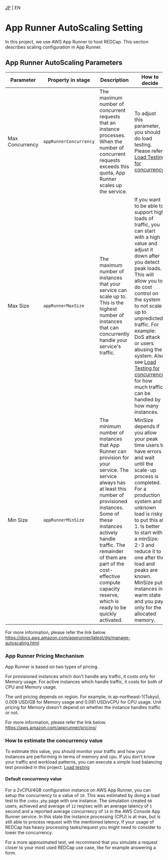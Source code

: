 [JP](../ja/autoscaling.md) | EN

# App Runner AutoScaling Setting

In this project, we use AWS App Runner to host REDCap. This section describes scaling configuration in App Runner.

## App Runner AutoScaling Parameters

| Parameter       | Property in stage      | Description                                                                                                                                                                                                                                                                                                                   | How to decide                                                                                                                                                                                                                                                                                                                                                                                                |
| --------------- | ---------------------- | ----------------------------------------------------------------------------------------------------------------------------------------------------------------------------------------------------------------------------------------------------------------------------------------------------------------------------- | ------------------------------------------------------------------------------------------------------------------------------------------------------------------------------------------------------------------------------------------------------------------------------------------------------------------------------------------------------------------------------------------------------------ |
| Max Concurrency | `appRunnerConcurrency` | The maximum number of concurrent requests that an instance processes. When the number of concurrent requests exceeds this quota, App Runner scales up the service.                                                                                                                                                            | To adjust this parameter, you should do load testing. Please refer [Load Testing for concurrency](./loadtest.md).                                                                                                                                                                                                                                                                                            |
| Max Size        | `appRunnerMaxSize`     | The maximum number of instances that your service can scale up to. This is the highest number of instances that can concurrently handle your service's traffic.                                                                                                                                                               | If you want to be able to support high loads of traffic, you can start with a high value and adjust it down after you detect peak loads. This will allow you to do cost control on the system to not scale up to unpredicted traffic. For example: DoS attack or users abusing the system. Also see [Load Testing for concurrency](./loadtest.md) for how much traffic can be handled by how many instances. |
| Min Size        | `appRunnerMinSize`     | The minimum number of instances that App Runner can provision for your service. The service always has at least this number of provisioned instances. Some of these instances actively handle traffic. The remainder of them are part of the cost-effective compute capacity reserve, which is ready to be quickly activated. | MinSize depends if you allow your peak time users to have errors and wait until the scale-up process is completed. For a production system and unknown load is risky to put this at 1. Is better to start with a minSize: 2-3 and reduce it to one after the load and peaks are known. MinSize puts instances in warm state and you pay only for the allocated memory.                                       |

For more information, please refer the link below.
<https://docs.aws.amazon.com/apprunner/latest/dg/manage-autoscaling.html>

### App Runner Pricing Mechanism

App Runner is based on two types of pricing.

For provisioned instances which don't handle any traffic, it costs only for Memory usage.
For active instances which handle traffic, it costs for both of CPU and Memory usage.

The unit pricing depends on region. For example, in ap-northeast-1(Tokyo), 0.009 USD/GB for Memory usage and 0.081 USD/vCPU for CPU usage.
Unit pricing for Memory doesn't depend on whether the instance handles traffic or not.

For more information, please refer the link below.
<https://aws.amazon.com/apprunner/pricing/>

### How to estimate the concurrency value

To estimate this value, you should monitor your traffic and how your instances are performing in terms of memory and cpu. If you don't know your traffic and workload patterns, you can execute a simple load balancing test provided in this project. [Load testing](../loadtest.md)

#### Default concurrency value

For a 2vCPU/4GB configuration instance on AWS App Runner, you can setup the concurrency to a value of `10`. This was estimated by doing a load test to the `index.php` page with one instance.
The simulation created `60` users, achieved and average of `12` req/sec with an average latency of `1` second and a reported average concurrency of `14` in the AWS Console App Runner service. In this state the instance processing (CPU) is at max, but is still able to process request with the mentioned latency. If your usage of REDCap has heavy processing tasks/request you might need to consider to lower the concurrency.

For a more approximated test, we recommend that you simulate a request closer to your most used REDCap use case, like for example answering a form.
